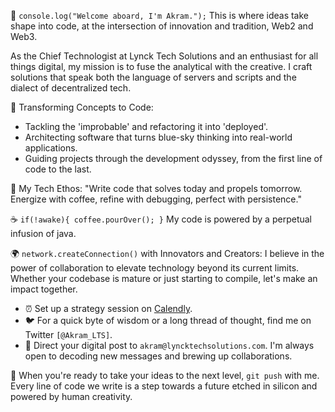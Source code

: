 🚀 `console.log("Welcome aboard, I'm Akram.");` This is where ideas take shape into code, at the intersection of innovation and tradition, Web2 and Web3.

As the Chief Technologist at Lynck Tech Solutions and an enthusiast for all things digital, my mission is to fuse the analytical with the creative. I craft solutions that speak both the language of servers and scripts and the dialect of decentralized tech.

🔧 Transforming Concepts to Code:
- Tackling the 'improbable' and refactoring it into 'deployed'.
- Architecting software that turns blue-sky thinking into real-world applications.
- Guiding projects through the development odyssey, from the first line of code to the last.

📜 My Tech Ethos:
"Write code that solves today and propels tomorrow. Energize with coffee, refine with debugging, perfect with persistence."

☕ `if(!awake){ coffee.pourOver(); }` My code is powered by a perpetual infusion of java.

🌍 `network.createConnection()` with Innovators and Creators:
I believe in the power of collaboration to elevate technology beyond its current limits. Whether your codebase is mature or just starting to compile, let's make an impact together.

- ⏰ Set up a strategy session on [Calendly](https://calendly.com/akram-lts).
- 🐦 For a quick byte of wisdom or a long thread of thought, find me on Twitter `[@Akram_LTS]`.
- 📧 Direct your digital post to `akram@lyncktechsolutions.com`. I'm always open to decoding new messages and brewing up collaborations.

🚀 When you're ready to take your ideas to the next level, `git push` with me. Every line of code we write is a step towards a future etched in silicon and powered by human creativity.
